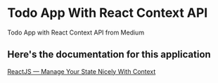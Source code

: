 # Todo App With React Context API

Todo App with React Context API from Medium

## Here's the documentation for this application
[ReactJS — Manage Your State Nicely With Context](https://medium.com/dev-genius/reactjs-manage-your-state-nicely-with-context-1ed3090a6a46)
